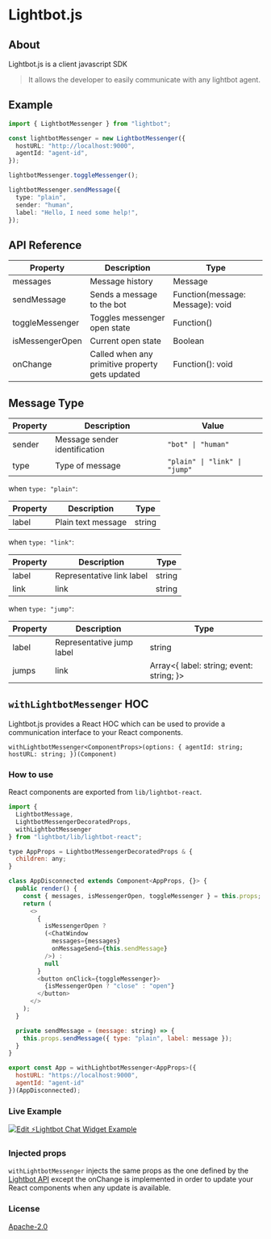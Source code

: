# Lightbot.js

## About

Lightbot.js is a client javascript SDK
> It allows the developer to easily communicate with any lightbot agent.

## Example

```typescript
import { LightbotMessenger } from "lightbot";

const lightbotMessenger = new LightbotMessenger({
  hostURL: "http://localhost:9000",
  agentId: "agent-id",
});

lightbotMessenger.toggleMessenger();

lightbotMessenger.sendMessage({
  type: "plain",
  sender: "human",
  label: "Hello, I need some help!",
});
```

## API Reference

| Property        | Description                                     | Type                             |
|-----------------|-------------------------------------------------|----------------------------------|
| messages        | Message history                                 | Message                          |
| sendMessage     | Sends a message to the bot                      | Function(message: Message): void |
| toggleMessenger | Toggles messenger open state                    | Function()                       |
| isMessengerOpen | Current open state                              | Boolean                          |
| onChange        | Called when any primitive property gets updated | Function(): void                 |

## Message Type

| Property | Description                   | Value                         |
|----------|-------------------------------|-------------------------------|
| sender   | Message sender identification | `"bot" \| "human"`            |
| type     | Type of message               | `"plain" \| "link" \| "jump"` |

when `type: "plain"`:

| Property | Description        | Type   |
|----------|--------------------|--------|
| label    | Plain text message | string |

when `type: "link"`:

| Property | Description               | Type   |
|----------|---------------------------|--------|
| label    | Representative link label | string |
| link     | link                      | string |

when `type: "jump"`:

| Property | Description               | Type                                     |
|----------|---------------------------|------------------------------------------|
| label    | Representative jump label | string                                   |
| jumps    | link                      | Array<{ label: string; event: string; }> |


## `withLightbotMessenger` HOC

Lightbot.js provides a React HOC which can be used to provide a communication interface to your React components.

`withLightbotMessenger<ComponentProps>(options: { agentId: string; hostURL: string; })(Component)`

### How to use

React components are exported from `lib/lightbot-react`.

```js
import {
  LightbotMessage,
  LightbotMessengerDecoratedProps,
  withLightbotMessenger
} from "lightbot/lib/lightbot-react";

type AppProps = LightbotMessengerDecoratedProps & {
  children: any;
}

class AppDisconnected extends Component<AppProps, {}> {
  public render() {
    const { messages, isMessengerOpen, toggleMessenger } = this.props;
    return (
      <>
        {
          isMessengerOpen ? 
          (<ChatWindow
            messages={messages}
            onMessageSend={this.sendMessage}
          />) : 
          null
        }
        <button onClick={toggleMessenger}>
          {isMessengerOpen ? "close" : "open"}
        </button>
      </>
    );
  }

  private sendMessage = (message: string) => {
    this.props.sendMessage({ type: "plain", label: message });
  }
}

export const App = withLightbotMessenger<AppProps>({
  hostURL: "https://localhost:9000",
  agentId: "agent-id"
})(AppDisconnected);

```

### Live Example

[![Edit ⚡️Lightbot Chat Widget Example](https://codesandbox.io/static/img/play-codesandbox.svg)](https://codesandbox.io/s/94wwqz6lxp)

### Injected props

`withLightbotMessenger` injects the same props as the one defined by the [Lightbot API](#API-Reference) except the onChange is implemented in order to update your React components when any update is available.

### License

[Apache-2.0](LICENSE)
